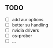 ## TODO

- [ ] add aur options
- [ ] better su handling
- [ ] nvidia drivers
- [ ] os-prober
- [ ] ...
